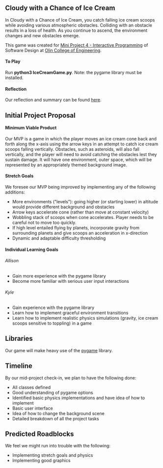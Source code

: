 ## Cloudy with a Chance of Ice Cream

In Cloudy with a Chance of Ice Cream, you catch falling ice cream scoops while avoiding various atmospheric obstacles. Colliding with an obstacle results in a loss of health. As you continue to ascend, the environment changes and new obstacles emerge.

This game was created for [Mini Project 4 - Interactive Programming](https://sd17spring.github.io//assignments/mini-project-4-interactive-visualization/) of Software Design at [Olin College of Engineering](http://olin.edu/).

#### To Play
Run **python3 IceCreamGame.py**. Note: the pygame library must be installed.

#### Reflection

Our reflection and summary can be found [here](ReflectionSummary.pdf).



## Initial Project Proposal

#### Minimum Viable Product

Our MVP is a game in which the player moves an ice cream cone back and forth along the x-axis using the arrow keys in an attempt to catch ice cream scoops falling vertically. Obstacles, such as asteroids, will also fall vertically, and the player will need to avoid catching the obstacles lest they sustain damage. It will have one environment, outer space, which will be represented by an appropriately themed background image.

#### Stretch Goals
We foresee our MVP being improved by implementing any of the following additions:

 * More environments ("levels"): going higher (or starting lower) in altitude would provide different background and obstacles
 * Arrow keys accelerate cone (rather than move at constant velocity)
 * Wobbling stack of scoops when cone accelerates. Player needs to be careful not to move too quickly.
 * If high level entailed flying by planets, incorporate gravity from surrounding planets and give scoops an acceleration in x-direction
 * Dynamic and adaptable difficulty thresholding

#### Individual Learning Goals

###### Allison

 * Gain more experience with the pygame library
 * Become more familiar with serious user input interactions

###### Kyle

 * Gain experience with the pygame library
 * Learn how to implement graceful environment transitions
 * Learn how to implement realistic physics simulations (gravity, ice cream scoops sensitive to toppling) in a game

## Libraries
Our game will make heavy use of the [pygame](http://pygame.org/) library.

## Timeline
By our mid-project check-in, we plan to have the following done:
* All classes defined
* Good understanding of pygame options
* Identified basic physics implementations and have idea of how to implement
* Basic user interface
* Idea of how to change the background scene
* Detailed breakdown of all the project tasks

## Predicted Roadblocks
We feel we might run into trouble with the following:
 * Implementing stretch goals and physics
 * Implementing good graphics
